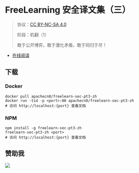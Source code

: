<!--
    需要填充的占位符：
    
    README.md
    
        FreeLearning 安全译文集（三）：文档中文名
        {nameEn}：文档英文名
        {urlEn}：文档原始链接
        flsec3：域名前缀
        飞龙：负责人名称
        wizardforcel：负责人 Github 用户名
        562826179：负责人 QQ
        freelearn-sec-pt3-zh：ApacheCN 的 Github 仓库名称
        freelearn-sec-pt3-zh：DockerHub 仓库名称
        freelearn-sec-pt3-zh：PYPI 包名称
        freelearn-sec-pt3-zh：NPM 包名称
    
    CNAME
    
        flsec3：域名前缀

    index.html
    
        FreeLearning 安全译文集（三）：文档中文名
        #333：显示颜色
        freelearn-sec-pt3-zh：ApacheCN 的 Github 仓库名称

    asset/docsify-flygon-footer.js
    
        freelearn-sec-pt3-zh：ApacheCN 的 Github 仓库名称
-->

# FreeLearning 安全译文集（三）

> 协议：[CC BY-NC-SA 4.0](http://creativecommons.org/licenses/by-nc-sa/4.0/)
> 
> 阶段：机翻（1）
> 
> 敢于公开博弈，敢于激化矛盾，敢于同归于尽！

* [在线阅读](https://flsec3.flygon.net)

## 下载

### Docker

```
docker pull apachecn0/freelearn-sec-pt3-zh
docker run -tid -p <port>:80 apachecn0/freelearn-sec-pt3-zh
# 访问 http://localhost:{port} 查看文档
```

### NPM

```
npm install -g freelearn-sec-pt3-zh
freelearn-sec-pt3-zh <port>
# 访问 http://localhost:{port} 查看文档
```

## 赞助我

![](https://img-blog.csdnimg.cn/20200112005920729.png)
